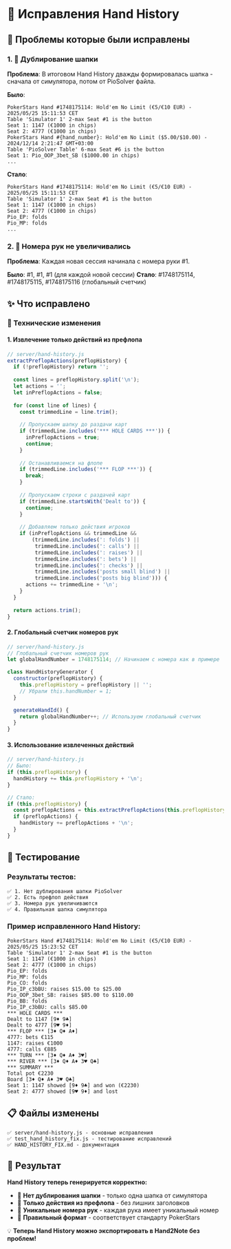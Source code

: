 # 🔧 Исправления Hand History

## 🎯 Проблемы которые были исправлены

### 1. 🔄 Дублирование шапки
**Проблема**: В итоговом Hand History дважды формировалась шапка - сначала от симулятора, потом от PioSolver файла.

**Было**:
```
PokerStars Hand #1748175114: Hold'em No Limit (€5/€10 EUR) - 2025/05/25 15:11:53 CET
Table 'Simulator 1' 2-max Seat #1 is the button
Seat 1: 1147 (€1000 in chips)
Seat 2: 4777 (€1000 in chips)
PokerStars Hand #{hand_number}: Hold'em No Limit ($5.00/$10.00) - 2024/12/14 2:21:47 GMT+03:00
Table 'PioSolver Table' 6-max Seat #6 is the button
Seat 1: Pio_OOP_3bet_SB ($1000.00 in chips)
...
```

**Стало**:
```
PokerStars Hand #1748175114: Hold'em No Limit (€5/€10 EUR) - 2025/05/25 15:11:53 CET
Table 'Simulator 1' 2-max Seat #1 is the button
Seat 1: 1147 (€1000 in chips)
Seat 2: 4777 (€1000 in chips)
Pio_EP: folds
Pio_MP: folds
...
```

### 2. 🔢 Номера рук не увеличивались
**Проблема**: Каждая новая сессия начинала с номера руки #1.

**Было**: #1, #1, #1 (для каждой новой сессии)
**Стало**: #1748175114, #1748175115, #1748175116 (глобальный счетчик)

## ✨ Что исправлено

### 🔧 Технические изменения

#### 1. Извлечение только действий из префлопа
```javascript
// server/hand-history.js
extractPreflopActions(preflopHistory) {
  if (!preflopHistory) return '';
  
  const lines = preflopHistory.split('\n');
  let actions = '';
  let inPreflopActions = false;
  
  for (const line of lines) {
    const trimmedLine = line.trim();
    
    // Пропускаем шапку до раздачи карт
    if (trimmedLine.includes('*** HOLE CARDS ***')) {
      inPreflopActions = true;
      continue;
    }
    
    // Останавливаемся на флопе
    if (trimmedLine.includes('*** FLOP ***')) {
      break;
    }
    
    // Пропускаем строки с раздачей карт
    if (trimmedLine.startsWith('Dealt to')) {
      continue;
    }
    
    // Добавляем только действия игроков
    if (inPreflopActions && trimmedLine && 
        (trimmedLine.includes(': folds') || 
         trimmedLine.includes(': calls') || 
         trimmedLine.includes(': raises') || 
         trimmedLine.includes(': bets') || 
         trimmedLine.includes(': checks') ||
         trimmedLine.includes('posts small blind') ||
         trimmedLine.includes('posts big blind'))) {
      actions += trimmedLine + '\n';
    }
  }
  
  return actions.trim();
}
```

#### 2. Глобальный счетчик номеров рук
```javascript
// server/hand-history.js
// Глобальный счетчик номеров рук
let globalHandNumber = 1748175114; // Начинаем с номера как в примере

class HandHistoryGenerator {
  constructor(preflopHistory) {
    this.preflopHistory = preflopHistory || '';
    // Убрали this.handNumber = 1;
  }

  generateHandId() {
    return globalHandNumber++; // Используем глобальный счетчик
  }
}
```

#### 3. Использование извлеченных действий
```javascript
// server/hand-history.js
// Было:
if (this.preflopHistory) {
  handHistory += this.preflopHistory + '\n';
}

// Стало:
if (this.preflopHistory) {
  const preflopActions = this.extractPreflopActions(this.preflopHistory);
  if (preflopActions) {
    handHistory += preflopActions + '\n';
  }
}
```

## 🧪 Тестирование

### Результаты тестов:
```
✅ 1. Нет дублирования шапки PioSolver
✅ 2. Есть префлоп действия  
✅ 3. Номера рук увеличиваются
✅ 4. Правильная шапка симулятора
```

### Пример исправленного Hand History:
```
PokerStars Hand #1748175114: Hold'em No Limit (€5/€10 EUR) - 2025/05/25 15:23:52 CET
Table 'Simulator 1' 2-max Seat #1 is the button
Seat 1: 1147 (€1000 in chips)
Seat 2: 4777 (€1000 in chips)
Pio_EP: folds
Pio_MP: folds
Pio_CO: folds
Pio_IP_c3bBU: raises $15.00 to $25.00
Pio_OOP_3bet_SB: raises $85.00 to $110.00
Pio_BB: folds
Pio_IP_c3bBU: calls $85.00
*** HOLE CARDS ***
Dealt to 1147 [9♦ 9♣]
Dealt to 4777 [9♥ 9♦]
*** FLOP *** [3♦ Q♦ A♦]
4777: bets €115
1147: raises €1000
4777: calls €885
*** TURN *** [3♦ Q♦ A♦ 3♥]
*** RIVER *** [3♦ Q♦ A♦ 3♥ Q♣]
*** SUMMARY ***
Total pot €2230
Board [3♦ Q♦ A♦ 3♥ Q♣]
Seat 1: 1147 showed [9♦ 9♣] and won (€2230)
Seat 2: 4777 showed [9♥ 9♦] and lost
```

## 📋 Файлы изменены

```
✅ server/hand-history.js - основные исправления
✅ test_hand_history_fix.js - тестирование исправлений
✅ HAND_HISTORY_FIX.md - документация
```

## 🎉 Результат

**Hand History теперь генерируется корректно:**

- 🚫 **Нет дублирования шапки** - только одна шапка от симулятора
- 📝 **Только действия из префлопа** - без лишних заголовков
- 🔢 **Уникальные номера рук** - каждая рука имеет уникальный номер
- 🎯 **Правильный формат** - соответствует стандарту PokerStars

💡 **Теперь Hand History можно экспортировать в Hand2Note без проблем!** 